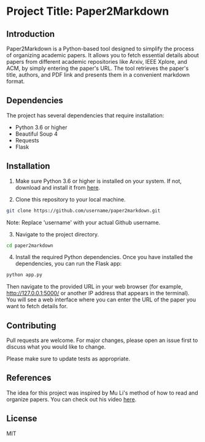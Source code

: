 # Project Title: Paper2Markdown

## Introduction
Paper2Markdown is a Python-based tool designed to simplify the process of organizing academic papers. It allows you to fetch essential details about papers from different academic repositories like Arxiv, IEEE Xplore, and ACM, by simply entering the paper's URL. The tool retrieves the paper's title, authors, and PDF link and presents them in a convenient markdown format.

## Dependencies
The project has several dependencies that require installation:
- Python 3.6 or higher
- Beautiful Soup 4
- Requests
- Flask

## Installation

1. Make sure Python 3.6 or higher is installed on your system. If not, download and install it from [here](https://www.python.org/downloads/).

2. Clone this repository to your local machine. 
```bash
git clone https://github.com/username/paper2markdown.git
```
Note: Replace 'username' with your actual Github username.

3. Navigate to the project directory.
```bash
cd paper2markdown
```

4. Install the required Python dependencies.
Once you have installed the dependencies, you can run the Flask app:
```bash
python app.py
```
Then navigate to the provided URL in your web browser (for example, http://127.0.0.1:5000/ or another IP address that appears in the terminal). You will see a web interface where you can enter the URL of the paper you want to fetch details for.

## Contributing
Pull requests are welcome. For major changes, please open an issue first to discuss what you would like to change.

Please make sure to update tests as appropriate.

## References

The idea for this project was inspired by Mu Li's method of how to read and organize papers. You can check out his video [here](https://www.youtube.com/watch?v=q1G0xZCqYxY).


## License
MIT
